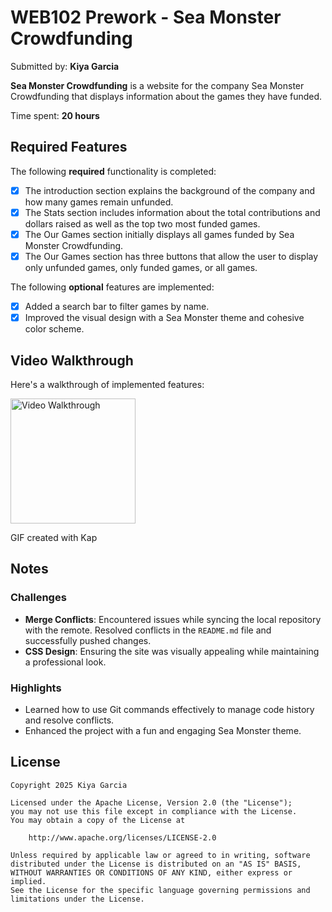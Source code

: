 # WEB102 Prework - Sea Monster Crowdfunding

Submitted by: **Kiya Garcia**

**Sea Monster Crowdfunding** is a website for the company Sea Monster Crowdfunding that displays information about the games they have funded.

Time spent: **20 hours**

## Required Features

The following **required** functionality is completed:

* [x] The introduction section explains the background of the company and how many games remain unfunded.
* [x] The Stats section includes information about the total contributions and dollars raised as well as the top two most funded games.
* [x] The Our Games section initially displays all games funded by Sea Monster Crowdfunding.
* [x] The Our Games section has three buttons that allow the user to display only unfunded games, only funded games, or all games.

The following **optional** features are implemented:

* [x] Added a search bar to filter games by name.
* [x] Improved the visual design with a Sea Monster theme and cohesive color scheme.

## Video Walkthrough

Here's a walkthrough of implemented features:

<img src='video_walkthrough.mp4' title='Video Walkthrough' height='200' width='200' alt='Video Walkthrough' />

<!-- Replace this with whatever GIF tool you used! -->
GIF created with Kap  
<!-- Recommended tools:
[Kap](https://getkap.co/) for macOS
[ScreenToGif](https://www.screentogif.com/) for Windows
[peek](https://github.com/phw/peek) for Linux. -->

## Notes

### Challenges
- **Merge Conflicts**: Encountered issues while syncing the local repository with the remote. Resolved conflicts in the `README.md` file and successfully pushed changes.
- **CSS Design**: Ensuring the site was visually appealing while maintaining a professional look.

### Highlights
- Learned how to use Git commands effectively to manage code history and resolve conflicts.
- Enhanced the project with a fun and engaging Sea Monster theme.

## License

    Copyright 2025 Kiya Garcia

    Licensed under the Apache License, Version 2.0 (the "License");
    you may not use this file except in compliance with the License.
    You may obtain a copy of the License at

        http://www.apache.org/licenses/LICENSE-2.0

    Unless required by applicable law or agreed to in writing, software
    distributed under the License is distributed on an "AS IS" BASIS,
    WITHOUT WARRANTIES OR CONDITIONS OF ANY KIND, either express or implied.
    See the License for the specific language governing permissions and
    limitations under the License.

